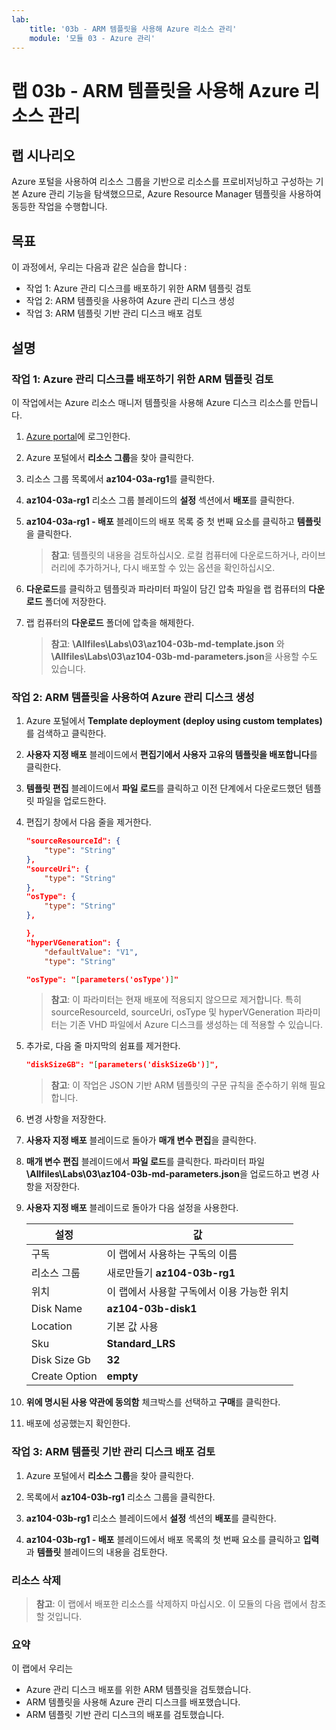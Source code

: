 ```yaml
---
lab:
    title: '03b - ARM 템플릿을 사용해 Azure 리소스 관리'
    module: '모듈 03 - Azure 관리'
---
```


# 랩 03b -  ARM 템플릿을 사용해 Azure 리소스 관리


## 랩 시나리오

Azure 포털을 사용하여 리소스 그룹을 기반으로 리소스를 프로비저닝하고 구성하는 기본 Azure 관리 기능을 탐색했으므로, Azure Resource Manager 템플릿을 사용하여 동등한 작업을 수행합니다.


## 목표

이 과정에서, 우리는 다음과 같은 실습을 합니다 :

+ 작업 1: Azure 관리 디스크를 배포하기 위한 ARM 템플릿 검토
+ 작업 2: ARM 템플릿을 사용하여 Azure 관리 디스크 생성
+ 작업 3: ARM 템플릿 기반 관리 디스크 배포 검토


## 설명

### 작업 1: Azure 관리 디스크를 배포하기 위한 ARM 템플릿 검토

이 작업에서는 Azure 리소스 매니저 템플릿을 사용해 Azure 디스크 리소스를 만듭니다.

1. [Azure portal](https://portal.azure.com)에 로그인한다.

1. Azure 포털에서 **리소스 그룹**을 찾아 클릭한다. 

1. 리소스 그룹 목록에서 **az104-03a-rg1**를 클릭한다.

1. **az104-03a-rg1** 리소스 그룹 블레이드의 **설정** 섹션에서 **배포**를 클릭한다.

1. **az104-03a-rg1 - 배포** 블레이드의 배포 목록 중 첫 번째 요소를 클릭하고 **템플릿**을 클릭한다.

    >**참고**: 템플릿의 내용을 검토하십시오. 로컬 컴퓨터에 다운로드하거나, 라이브러리에 추가하거나, 다시 배포할 수 있는 옵션을 확인하십시오.

1. **다운로드**를 클릭하고 템플릿과 파라미터 파일이 담긴 압축 파일을 랩 컴퓨터의 **다운로드** 폴더에 저장한다. 

1. 랩 컴퓨터의 **다운로드** 폴더에 압축을 해제한다. 

    >**참고**: **\\Allfiles\\Labs\\03\\az104-03b-md-template.json** 와 **\\Allfiles\\Labs\\03\\az104-03b-md-parameters.json**을 사용할 수도 있습니다.


### 작업 2: ARM 템플릿을 사용하여 Azure 관리 디스크 생성

1. Azure 포털에서 **Template deployment (deploy using custom templates)** 를 검색하고 클릭한다.

1. **사용자 지정 배포** 블레이드에서 **편집기에서 사용자 고유의 템플릿을 배포합니다**를 클릭한다.

1. **템플릿 편집** 블레이드에서 **파일 로드**를 클릭하고 이전 단계에서 다운로드했던 템플릿 파일을 업로드한다. 

1. 편집기 창에서 다음 줄을 제거한다.

   ```json
   "sourceResourceId": {
       "type": "String"
   },
   "sourceUri": {
       "type": "String"
   },
   "osType": {
       "type": "String"
   },
   ```

   ```json
   },
   "hyperVGeneration": {
       "defaultValue": "V1",
       "type": "String"
   ```

   ```json
   "osType": "[parameters('osType')]"
   ```

    >**참고**: 이 파라미터는 현재 배포에 적용되지 않으므로 제거합니다. 특히 sourceResourceId, sourceUri, osType 및 hyperVGeneration 파라미터는 기존 VHD 파일에서 Azure 디스크를 생성하는 데 적용할 수 있습니다.

1. 추가로, 다음 줄 마지막의 쉼표를 제거한다. 

   ```json
   "diskSizeGB": "[parameters('diskSizeGb')]",
   ```

    >**참고**: 이 작업은 JSON 기반 ARM 템플릿의 구문 규칙을 준수하기 위해 필요합니다.

1. 변경 사항을 저장한다.

1. **사용자 지정 배포** 블레이드로 돌아가 **매개 변수 편집**을 클릭한다. 

1. **매개 변수 편집** 블레이드에서 **파일 로드**를 클릭한다. 파라미터 파일 **\\Allfiles\\Labs\\03\\az104-03b-md-parameters.json**을 업로드하고 변경 사항을 저장한다.

1. **사용자 지정 배포** 블레이드로 돌아가 다음 설정을 사용한다.

    | 설정 | 값 |
    | --- |--- |
    | 구독 | 이 랩에서 사용하는 구독의 이름 |
    | 리소스 그룹 | 새로만들기 **az104-03b-rg1** |
    | 위치 | 이 랩에서 사용할 구독에서 이용 가능한 위치 |
    | Disk Name | **az104-03b-disk1** |
    | Location | 기본 값 사용 |
    | Sku | **Standard_LRS** |
    | Disk Size Gb | **32** |
    | Create Option | **empty** |

1. **위에 명시된 사용 약관에 동의함** 체크박스를 선택하고 **구매**를 클릭한다.

1. 배포에 성공했는지 확인한다.


### 작업 3: ARM 템플릿 기반 관리 디스크 배포 검토

1. Azure 포털에서 **리소스 그룹**을 찾아 클릭한다. 

1. 목록에서 **az104-03b-rg1** 리소스 그룹을 클릭한다.

1. **az104-03b-rg1** 리소스 블레이드에서 **설정** 섹션의 **배포**를 클릭한다.

1. **az104-03b-rg1 - 배포** 블레이드에서 배포 목록의 첫 번째 요소를 클릭하고 **입력**과 **템플릿** 블레이드의 내용을 검토한다.


### 리소스 삭제

   >**참고**: 이 랩에서 배포한 리소스를 삭제하지 마십시오. 이 모듈의 다음 랩에서 참조할 것입니다.


### 요약

이 랩에서 우리는

- Azure 관리 디스크 배포를 위한 ARM 템플릿을 검토했습니다.
- ARM 템플릿을 사용해 Azure 관리 디스크를 배포했습니다.
- ARM 템플릿 기반 관리 디스크의 배포를 검토했습니다.
